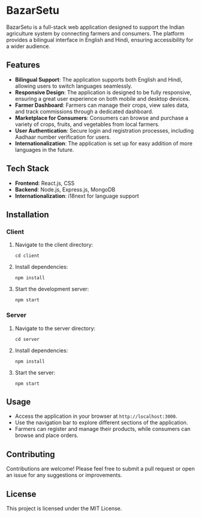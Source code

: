 # BazarSetu

BazarSetu is a full-stack web application designed to support the Indian agriculture system by connecting farmers and consumers. The platform provides a bilingual interface in English and Hindi, ensuring accessibility for a wider audience. 

## Features

- **Bilingual Support**: The application supports both English and Hindi, allowing users to switch languages seamlessly.
- **Responsive Design**: The application is designed to be fully responsive, ensuring a great user experience on both mobile and desktop devices.
- **Farmer Dashboard**: Farmers can manage their crops, view sales data, and track commissions through a dedicated dashboard.
- **Marketplace for Consumers**: Consumers can browse and purchase a variety of crops, fruits, and vegetables from local farmers.
- **User Authentication**: Secure login and registration processes, including Aadhaar number verification for users.
- **Internationalization**: The application is set up for easy addition of more languages in the future.

## Tech Stack

- **Frontend**: React.js, CSS
- **Backend**: Node.js, Express.js, MongoDB
- **Internationalization**: i18next for language support

## Installation

### Client

1. Navigate to the client directory:
   ```
   cd client
   ```
2. Install dependencies:
   ```
   npm install
   ```
3. Start the development server:
   ```
   npm start
   ```

### Server

1. Navigate to the server directory:
   ```
   cd server
   ```
2. Install dependencies:
   ```
   npm install
   ```
3. Start the server:
   ```
   npm start
   ```

## Usage

- Access the application in your browser at `http://localhost:3000`.
- Use the navigation bar to explore different sections of the application.
- Farmers can register and manage their products, while consumers can browse and place orders.

## Contributing

Contributions are welcome! Please feel free to submit a pull request or open an issue for any suggestions or improvements.

## License

This project is licensed under the MIT License.